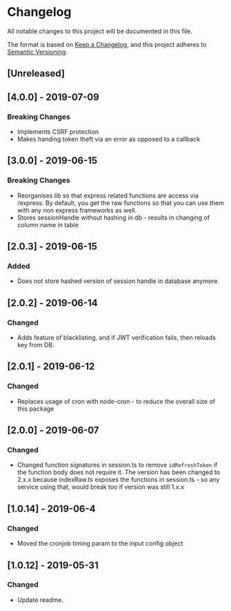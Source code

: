# Changelog
All notable changes to this project will be documented in this file.

The format is based on [Keep a Changelog](https://keepachangelog.com/en/1.0.0/),
and this project adheres to [Semantic Versioning](https://semver.org/spec/v2.0.0.html).

## [Unreleased]

## [4.0.0] - 2019-07-09
### Breaking Changes
- Implements CSRF protection
- Makes handing token theft via an error as opposed to a callback

## [3.0.0] - 2019-06-15
### Breaking Changes
- Reorganises lib so that express related functions are access via /express. By default, you get the raw functions so that you can use them with any non express frameworks as well.
- Stores sessionHandle without hashing in db - results in changing of column name in table

## [2.0.3] - 2019-06-15
### Added
- Does not store hashed version of session handle in database anymore.

## [2.0.2] - 2019-06-14
### Changed
- Adds feature of blacklisting, and if JWT verification fails, then reloads key from DB.

## [2.0.1] - 2019-06-12
### Changed
- Replaces usage of cron with node-cron - to reduce the overall size of this package

## [2.0.0] - 2019-06-07
### Changed
- Changed function signatures in session.ts to remove ```idRefreshToken``` if the function body does not require it. The version has been changed to 2.x.x because indexRaw.ts exposes the functions in session.ts - so any service using that, would break too if version was still 1.x.x

## [1.0.14] - 2019-06-4
### Changed
- Moved the cronjob timing param to the input config object

## [1.0.12] - 2019-05-31
### Changed
- Update readme.
